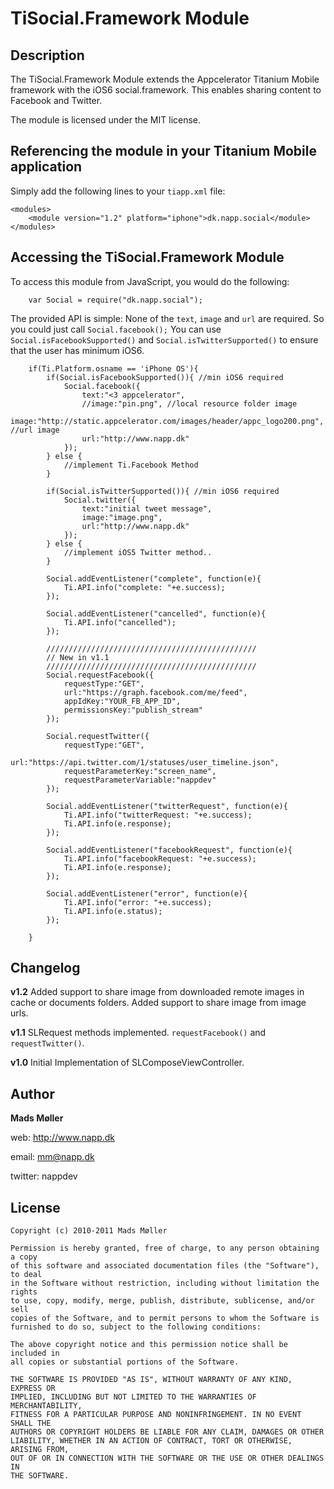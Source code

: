 # TiSocial.Framework Module

## Description

The TiSocial.Framework Module extends the Appcelerator Titanium Mobile framework with the iOS6 social.framework. This enables sharing content to Facebook and Twitter.

The module is licensed under the MIT license.


## Referencing the module in your Titanium Mobile application ##

Simply add the following lines to your `tiapp.xml` file:
    
    <modules>
        <module version="1.2" platform="iphone">dk.napp.social</module> 
    </modules>


## Accessing the TiSocial.Framework Module

To access this module from JavaScript, you would do the following:

		var Social = require("dk.napp.social");


The provided API is simple: None of the `text`, `image` and `url` are required. So you could just call `Social.facebook();`
You can use `Social.isFacebookSupported()` and `Social.isTwitterSupported()` to ensure that the user has minimum iOS6.
		
		if(Ti.Platform.osname == 'iPhone OS'){
			if(Social.isFacebookSupported()){ //min iOS6 required
		        Social.facebook({
					text:"<3 appcelerator",
					//image:"pin.png", //local resource folder image
					image:"http://static.appcelerator.com/images/header/appc_logo200.png", //url image
					url:"http://www.napp.dk"
				});
			} else {
				//implement Ti.Facebook Method
			}
			
			if(Social.isTwitterSupported()){ //min iOS6 required
				Social.twitter({
					text:"initial tweet message",
					image:"image.png",
					url:"http://www.napp.dk"
				});
			} else {
				//implement iOS5 Twitter method..
			}
			
			Social.addEventListener("complete", function(e){
				Ti.API.info("complete: "+e.success);	
			});
			
			Social.addEventListener("cancelled", function(e){
				Ti.API.info("cancelled");	
			});
			
			///////////////////////////////////////////////
			// New in v1.1
			///////////////////////////////////////////////
			Social.requestFacebook({
				requestType:"GET",
				url:"https://graph.facebook.com/me/feed",
				appIdKey:"YOUR_FB_APP_ID",
				permissionsKey:"publish_stream"
			});
			
			Social.requestTwitter({
				requestType:"GET",
				url:"https://api.twitter.com/1/statuses/user_timeline.json",
				requestParameterKey:"screen_name",
				requestParameterVariable:"nappdev"
			});
			
			Social.addEventListener("twitterRequest", function(e){
				Ti.API.info("twitterRequest: "+e.success);	
				Ti.API.info(e.response);
			});
			
			Social.addEventListener("facebookRequest", function(e){
				Ti.API.info("facebookRequest: "+e.success);	
				Ti.API.info(e.response);
			});
			
			Social.addEventListener("error", function(e){
				Ti.API.info("error: "+e.success);	
				Ti.API.info(e.status);	
			});
			
		}

## Changelog

**v1.2**
Added support to share image from downloaded remote images in cache or documents folders.
Added support to share image from image urls. 

**v1.1**
SLRequest methods implemented. `requestFacebook()` and `requestTwitter()`. 

**v1.0**
Initial Implementation of SLComposeViewController. 


## Author

**Mads Møller**

web: http://www.napp.dk

email: mm@napp.dk

twitter: nappdev

## License

    Copyright (c) 2010-2011 Mads Møller

    Permission is hereby granted, free of charge, to any person obtaining a copy
    of this software and associated documentation files (the "Software"), to deal
    in the Software without restriction, including without limitation the rights
    to use, copy, modify, merge, publish, distribute, sublicense, and/or sell
    copies of the Software, and to permit persons to whom the Software is
    furnished to do so, subject to the following conditions:

    The above copyright notice and this permission notice shall be included in
    all copies or substantial portions of the Software.

    THE SOFTWARE IS PROVIDED "AS IS", WITHOUT WARRANTY OF ANY KIND, EXPRESS OR
    IMPLIED, INCLUDING BUT NOT LIMITED TO THE WARRANTIES OF MERCHANTABILITY,
    FITNESS FOR A PARTICULAR PURPOSE AND NONINFRINGEMENT. IN NO EVENT SHALL THE
    AUTHORS OR COPYRIGHT HOLDERS BE LIABLE FOR ANY CLAIM, DAMAGES OR OTHER
    LIABILITY, WHETHER IN AN ACTION OF CONTRACT, TORT OR OTHERWISE, ARISING FROM,
    OUT OF OR IN CONNECTION WITH THE SOFTWARE OR THE USE OR OTHER DEALINGS IN
    THE SOFTWARE.